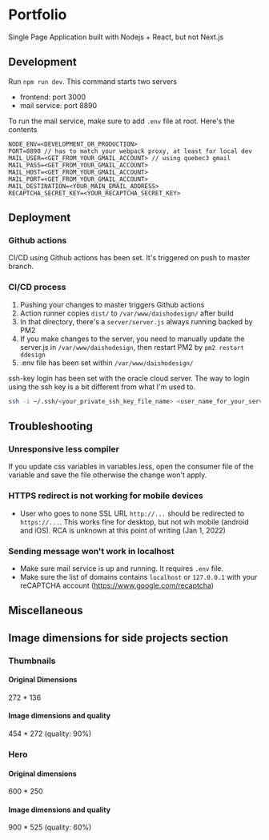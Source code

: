# Portfolio

Single Page Application built with Nodejs + React, but not Next.js

## Development

Run `npm run dev`. This command starts two servers

- frontend: port 3000
- mail service: port 8890

To run the mail service, make sure to add `.env` file at root. Here's the contents

```
NODE_ENV=<DEVELOPMENT_OR_PRODUCTION>
PORT=8890 // has to match your webpack proxy, at least for local dev
MAIL_USER=<GET_FROM_YOUR_GMAIL_ACCOUNT> // using quebec3 gmail
MAIL_PASS=<GET_FROM_YOUR_GMAIL_ACCOUNT>
MAIL_HOST=<GET_FROM_YOUR_GMAIL_ACCOUNT>
MAIL_PORT=<GET_FROM_YOUR_GMAIL_ACCOUNT>
MAIL_DESTINATION=<YOUR_MAIN_EMAIL_ADDRESS>
RECAPTCHA_SECRET_KEY=<YOUR_RECAPTCHA_SECRET_KEY>
```

## Deployment

<!-- ### Add a remote for production to use Git Hooks

Git Hooks has already been set with production server. [How to set up Git Hooks](https://github.com/kdaisho/Blog/wiki/How-to-set-up-Git-Hooks)

Make sure to add a `remote` for `production`, just like you usually do for `origin`, to push your changes to the server. -->

### Github actions

CI/CD using Github actions has been set. It's triggered on push to master branch.

### CI/CD process

1. Pushing your changes to master triggers Github actions
2. Action runner copies `dist/` to `/var/www/daishodesign/` after build
3. In that directory, there's a `server/server.js` always running backed by PM2
4. If you make changes to the server, you need to manually update the server.js in `/var/www/daishodesign`, then restart PM2 by `pm2 restart ddesign`
5. .env file has been set within `/var/www/daishodesign/`

ssh-key login has been set with the oracle cloud server. The way to login using the ssh key is a bit different from what I'm used to.

```bash
ssh -i ~/.ssh/<your_private_ssh_key_file_name> <user_name_for_your_server>@<ip_address_of_your_server>
```

## Troubleshooting

### Unresponsive less compiler

If you update css variables in variables.less, open the consumer file of the variable and save the file otherwise the change won't apply.

### HTTPS redirect is not working for mobile devices

- User who goes to none SSL URL `http://...` should be redirected to `https://...`. This works fine for desktop, but not wih mobile (android and iOS). RCA is unknown at this point of writing (Jan 1, 2022)

### Sending message won't work in localhost

- Make sure mail service is up and running. It requires `.env` file.
- Make sure the list of domains contains `localhost` or `127.0.0.1` with your reCAPTCHA account (https://www.google.com/recaptcha)

## Miscellaneous

## Image dimensions for side projects section

### Thumbnails

#### Original Dimensions

272 \* 136

#### Image dimensions and quality

454 \* 272 (quality: 90%)

### Hero

#### Original dimensions

600 \* 250

#### Image dimensions and quality

900 \* 525 (quality: 60%)
